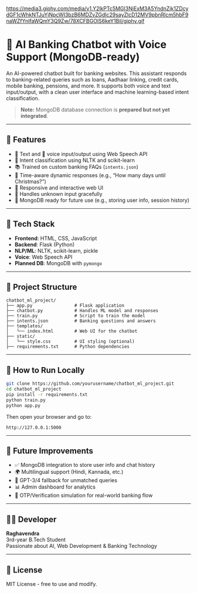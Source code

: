 https://media3.giphy.com/media/v1.Y2lkPTc5MGI3NjExM3A5YndnZjk1ZDcydGF1cWhkNTJuYjNpcWI3bzB6MDZvZGdlc29sayZlcD12MV9pbnRlcm5hbF9naWZfYnlfaWQmY3Q9Zw/78XCFBGOlS6keY1Bil/giphy.gif
# 🏦 AI Banking Chatbot with Voice Support (MongoDB-ready)

An AI-powered chatbot built for banking websites. This assistant responds to banking-related queries such as loans, Aadhaar linking, credit cards, mobile banking, pensions, and more. It supports both voice and text input/output, with a clean user interface and machine learning-based intent classification.

> **Note:** MongoDB database connection is **prepared but not yet integrated**.

---

## 🔑 Features

- 💬 Text and 🎤 voice input/output using Web Speech API
- 🧠 Intent classification using NLTK and scikit-learn
- 📚 Trained on custom banking FAQs (`intents.json`)
- 📅 Time-aware dynamic responses (e.g., “How many days until Christmas?”)
- 🎨 Responsive and interactive web UI
- 🚫 Handles unknown input gracefully
- 🔧 MongoDB ready for future use (e.g., storing user info, session history)

---

## 🧰 Tech Stack

- **Frontend**: HTML, CSS, JavaScript
- **Backend**: Flask (Python)
- **NLP/ML**: NLTK, scikit-learn, pickle
- **Voice**: Web Speech API
- **Planned DB**: MongoDB with `pymongo`

---

## 📁 Project Structure

```
chatbot_ml_project/
├── app.py                # Flask application
├── chatbot.py            # Handles ML model and responses
├── train.py              # Script to train the model
├── intents.json          # Banking questions and answers
├── templates/
│   └── index.html        # Web UI for the chatbot
├── static/
│   └── style.css         # UI styling (optional)
├── requirements.txt      # Python dependencies
```

---

## 🚀 How to Run Locally

```bash
git clone https://github.com/yourusername/chatbot_ml_project.git
cd chatbot_ml_project
pip install -r requirements.txt
python train.py
python app.py
```

Then open your browser and go to:

```
http://127.0.0.1:5000
```

---

## 🧠 Future Improvements

- ✅ MongoDB integration to store user info and chat history
- 🌍 Multilingual support (Hindi, Kannada, etc.)
- 🤖 GPT-3/4 fallback for unmatched queries
- 📊 Admin dashboard for analytics
- 🔐 OTP/Verification simulation for real-world banking flow

---

## 👨‍💻 Developer

**Raghavendra**  
3rd-year B.Tech Student  
Passionate about AI, Web Development & Banking Technology

---

## 📄 License

MIT License - free to use and modify.

